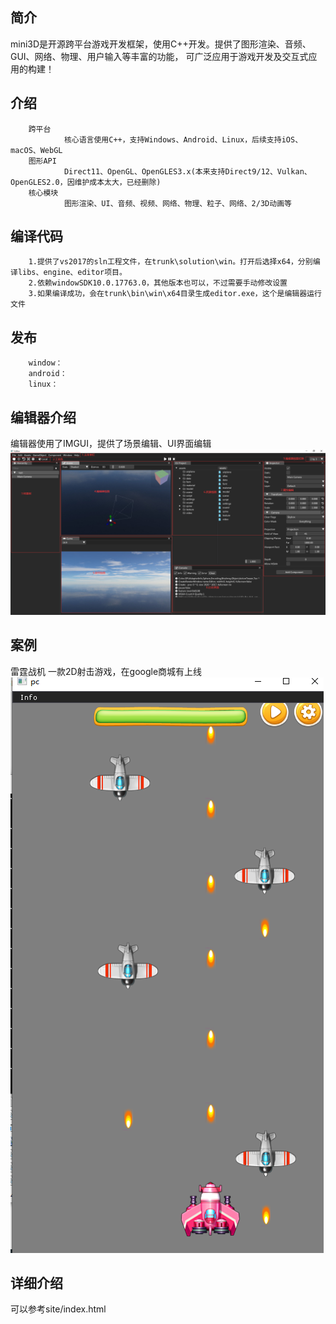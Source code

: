 ## 简介
mini3D是开源跨平台游戏开发框架，使用C++开发。提供了图形渲染、音频、GUI、网络、物理、用户输入等丰富的功能， 可广泛应用于游戏开发及交互式应用的构建！  
## 介绍
        跨平台  
                核心语言使用C++，支持Windows、Android、Linux，后续支持iOS、macOS、WebGL  
        图形API  
                Direct11、OpenGL、OpenGLES3.x(本来支持Direct9/12、Vulkan、OpenGLES2.0，因维护成本太大，已经删除) 
        核心模块  
                图形渲染、UI、音频、视频、网络、物理、粒子、网络、2/3D动画等  
## 编译代码
        1.提供了vs2017的sln工程文件，在trunk\solution\win。打开后选择x64，分别编译libs、engine、editor项目。
        2.依赖windowSDK10.0.17763.0，其他版本也可以，不过需要手动修改设置
        3.如果编译成功，会在trunk\bin\win\x64目录生成editor.exe，这个是编辑器运行文件
## 发布
        window：
        android：
        linux：
## 编辑器介绍  
编辑器使用了IMGUI，提供了场景编辑、UI界面编辑
<br><img src='site/assets/images/主界面.png'><br>
## 案例
雷霆战机
一款2D射击游戏，在google商城有上线
<br><img src='site/assets/images/fighter.png'><br>
## 详细介绍
可以参考site/index.html		

